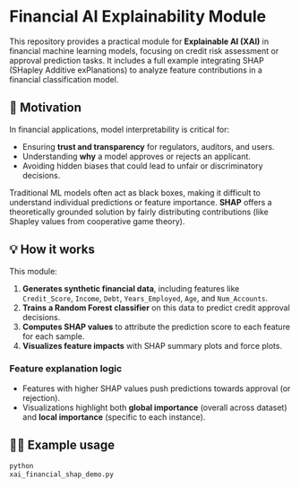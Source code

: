 # Financial AI Explainability Module

This repository provides a practical module for **Explainable AI (XAI)** in financial machine learning models, focusing on credit risk assessment or approval prediction tasks. It includes a full example integrating SHAP (SHapley Additive exPlanations) to analyze feature contributions in a financial classification model. 

## 🚀 Motivation

In financial applications, model interpretability is critical for:

- Ensuring **trust and transparency** for regulators, auditors, and users.
- Understanding **why** a model approves or rejects an applicant.
- Avoiding hidden biases that could lead to unfair or discriminatory decisions.

Traditional ML models often act as black boxes, making it difficult to understand individual predictions or feature importance. **SHAP** offers a theoretically grounded solution by fairly distributing contributions (like Shapley values from cooperative game theory).

## 💡 How it works

This module:

1. **Generates synthetic financial data**, including features like `Credit_Score`, `Income`, `Debt`, `Years_Employed`, `Age`, and `Num_Accounts`.
2. **Trains a Random Forest classifier** on this data to predict credit approval decisions.
3. **Computes SHAP values** to attribute the prediction score to each feature for each sample.
4. **Visualizes feature impacts** with SHAP summary plots and force plots.

### Feature explanation logic

- Features with higher SHAP values push predictions towards approval (or rejection).
- Visualizations highlight both **global importance** (overall across dataset) and **local importance** (specific to each instance).

## 🧑‍💻 Example usage

```python
python
xai_financial_shap_demo.py
